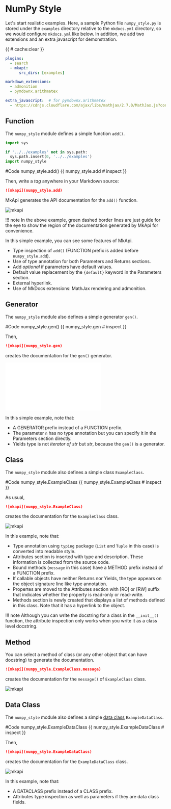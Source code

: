 # NumPy Style

<style type="text/css">
<!--
.mkapi-node {
  border: 2px dashed #88AA88;
}
-->
</style>


Let's start realistic examples. Here, a sample Python file `numpy_style.py` is stored under the `examples` directory relative to the `mkdocs.yml` directory, so we would configure `mkdocs.yml` like below. In addition, we add two extensions and an extra javascript for demonstration.

{{ # cache:clear }}

~~~yml
plugins:
  - search
  - mkapi:
      src_dirs: [examples]

markdown_extensions:
  - admonition
  - pymdownx.arithmatex

extra_javascript:  # for pymdownx.arithmatex
  - https://cdnjs.cloudflare.com/ajax/libs/mathjax/2.7.0/MathJax.js?config=TeX-MML-AM_CHTML
~~~

## Function

The `numpy_style` module defines a simple function `add()`.

```python hide
import sys

if '../../examples' not in sys.path:
  sys.path.insert(0, '../../examples')
import numpy_style
```

#Code numpy_style.add() {{ numpy_style.add # inspect }}

Then, write a *tag* anywhere in your Markdown source:

~~~markdown
![mkapi](numpy_style.add)
~~~

MkApi generates the API documentation for the `add()` function.

![mkapi](numpy_style.add)

!!! note
    In the above example, green dashed border lines are just guide for the eye to show the region of the documentation generated by MkApi for convenience.

In this simple example, you can see some features of MkApi.

* Type inspection of `add()` (FUNCTION prefix is added before `numpy_style.add`).
* Use of type annotation for both Parameters and Returns sections.
* Add *optional* if parameters have default values.
* Default value replacement by the `{default}` keyword in the Parameters section.
* External hyperlink.
* Use of MkDocs extensions: MathJax rendering and admonition.

## Generator

The `numpy_style` module also defines a simple generator `gen()`.

#Code numpy_style.gen() {{ numpy_style.gen # inspect }}

Then,

~~~markdown
![mkapi](numpy_style.gen)
~~~

creates the documentation for the `gen()` generator.

![mkapi](numpy_style.gen)

In this simple example, note that:

* A GENERATOR prefix instead of a FUNCTION prefix.
* The parameter `n` has no type annotation but you can specify it in the Parameters section directly.
* Yields type is not *iterator of str* but *str*, because the `gen()` is a generator.

## Class

The `numpy_style` module also defines a simple class `ExampleClass`.

#Code numpy_style.ExampleClass {{ numpy_style.ExampleClass # inspect }}

As usual,

~~~markdown
![mkapi](numpy_style.ExampleClass)
~~~

creates the documentation for the `ExampleClass` class.

![mkapi](numpy_style.ExampleClass)

In this example, note that:

* Type annotation using `typing` package (`List` and `Tuple` in this case) is converted into readable style.
* Attributes section is inserted with type and description. These information is collected from the source code.
* Bound methods (`message` in this case) have a METHOD prefix instead of a FUNCTION prefix.
* If callable objects have neither Returns nor Yields, the type appears on the object signature line like type annotation.
* Propertes are moved to the Attributes section with [RO] or [RW] suffix that indicates whether the property is read-only or read-write.
* Methods section is newly created that displays a list of methods defined in this class. Note that it has a hyperlink to the object.

!!! note
    Although you can write the docstring for a class in the `__init__()` function, the attribute inspection only works when you write it as a class level docstring.

## Method

You can select a method of class (or any other object that can have docstring) to generate the documentation.

~~~markdown
![mkapi](numpy_style.ExampleClass.message)
~~~

creates the documentation for the `message()` of `ExampleClass` class.

![mkapi](numpy_style.ExampleClass.message)


## Data Class

The `numpy_style` module also defines a simple [data class](https://docs.python.org/3/library/dataclasses.html) `ExampleDataClass`.

#Code numpy_style.ExampleDataClass {{ numpy_style.ExampleDataClass # inspect }}

Then,

~~~markdown
![mkapi](numpy_style.ExampleDataClass)
~~~

creates the documentation for the `ExampleDataClass` class.

![mkapi](numpy_style.ExampleDataClass)

In this example, note that:

* A DATACLASS prefix instead of a CLASS prefix.
* Attributes type inspection as well as parameters if they are data class fields.

